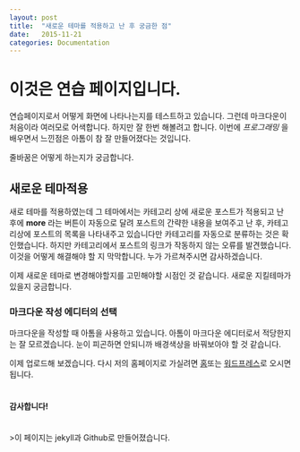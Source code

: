 ```yaml
---
layout: post
title:  "새로운 테마를 적용하고 난 후 궁금한 점"
date:   2015-11-21
categories: Documentation
---
```


# 이것은 연습 페이지입니다.
연습페이지로서 어떻게 화면에 나타나는지를 테스트하고 있습니다. 그런데 마크다운이 처음이라 여러모로 어색합니다. 하지만 잘 한번 해볼려고 합니다. 이번에 *프로그래밍* 을 배우면서 느낀점은 아톰이 참 잘 만들어졌다는 것입니다.

줄바꿈은 어떻게 하는지가 궁금합니다.   

## 새로운 테마적용
새로 테마를 적용하였는데 그 테마에서는 카테고리 상에 새로운 포스트가 적용되고 난 후에 **more** 라는 버튼이 자동으로 달려 포스트의 간략한 내용을 보여주고 난 후, 카테고리상에 포스트의 목록을 나타내주고 있습니다만 카테고리를 자동으로 분류하는 것은 확인했습니다. 하지만 카테고리에서 포스트의 링크가 작동하지 않는 오류를 발견했습니다. 이것을 어떻게 해결해야 할 지 막막합니다. 누가 가르쳐주시면 감사하겠습니다.

이제 새로운 테마로 변경해야할지를 고민해야할 시점인 것 같습니다. 새로운 지킬테마가 있을지 궁금합니다.   

### 마크다운 작성 에디터의 선택  
마크다운을 작성할 때 아톰을 사용하고 있습니다. 아톰이 마크다운 에디터로서 적당한지는 잘 모르겠습니다. 눈이 피곤하면 안되니까 배경색상을 바꿔보아야 할 것 같습니다.

이제 업로드해 보겠습니다. 다시 저의 홈페이지로 가실려면 [홈](http://inomad15.github.io)또는 [워드프레스](http://inomad.kr)로 오시면 됩니다.
<br />
<br />

#### 감사합니다!
<br />
 >이 페이지는 jekyll과 Github로 만들어졌습니다.
